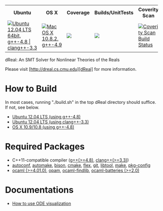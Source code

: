 <table>
  <tr>
    <th>Ubuntu</th>
    <th>OS X</th>
    <th>Coverage</th>
    <th>Builds/UnitTests</th>
    <th>Coverity Scan</th>
  </tr>
  <tr>
    <td><a href="https://travis-ci.org/dreal/dreal"><img src="https://travis-ci.org/dreal/dreal.svg?branch=master" title="Ubuntu 12.04 LTS 64bit, g++-4.8 | clang++-3.3"/></a></td>
    <td><a href="https://travis-ci.org/soonhokong/dReal-osx"><img src="https://travis-ci.org/soonhokong/dReal-osx.svg?branch=master" title="Mac OS X 10.8.2, g++-4.9"/></a></td>
    <td><a href="https://coveralls.io/r/dreal/dreal"><img src="https://coveralls.io/repos/dreal/dreal/badge.png"/></a></td>
    <td><a href="http://borel.modck.cs.cmu.edu/CDash/index.php?project=dReal"><img src="https://dreal.github.io/images/cdash.svg"/></a></td>
    <td><a href="https://scan.coverity.com/projects/2152"><img alt="Coverity Scan Build Status" src="https://scan.coverity.com/projects/2152/badge.svg"/></a></td>
  </tr>
</table>


dReal: An SMT Solver for Nonlinear Theories of the Reals

Please visit [http://dreal.cs.cmu.edu][dReal] for more information.

[dReal]: http://dreal.cs.cmu.edu


How to Build
==================

In most cases, running "./build.sh" in the top dReal directory should suffice. If not, see below. 

 - [Ubuntu 12.04 LTS (using g++-4.8)][ubuntu-gcc]
 - [Ubuntu 12.04 LTS (using clang++-3.3)][ubuntu-clang]
 - [OS X 10.9/10.8 (using g++-4.8)][osx-gcc]

[ubuntu-gcc]: doc/ubuntu-gcc.md
[ubuntu-clang]: doc/ubuntu-clang.md
[osx-gcc]: doc/osx-gcc.md



Required Packages
=================

 - C++11-compatible compiler ([g++(>=4.8)][gcc], [clang++(>=3.3)][clang])
 - [autoconf][autoconf], [automake][automake], [bison][bison],
   [cmake][cmake], [flex][flex], [git][git], [libtool][libtool], [make][make],
   [pkg-config][pkg-config]
 - [ocaml (>=4.01.0)][ocaml], [opam][opam], [ocaml-findlib][ocaml-findlib], [ocaml-batteries (>=2.0)][ocaml-batteries]

[automake]: http://www.gnu.org/software/automake
[autoconf]: http://www.gnu.org/software/autoconf
[make]: http://www.gnu.org/software/make
[libtool]: http://www.gnu.org/software/libtool
[gcc]: http://gcc.gnu.org/projects/cxx0x.html
[git]: http://git-scm.com
[clang]: http://clang.llvm.org/cxx_status.html
[cmake]:http://www.cmake.org/cmake/resources/software.html
[bison]: http://www.gnu.org/software/bison
[flex]: http://flex.sourceforge.net
[ocaml]: http://ocaml.org
[opam]: http://opam.ocamlpro.com
[ocaml-findlib]: http://projects.camlcity.org/projects/findlib.html
[ocaml-batteries]: http://batteries.forge.ocamlcore.org
[pkg-config]: http://www.freedesktop.org/wiki/Software/pkg-config

Documentations
==============

 - [How to use ODE visualization][ode-vis]

[ode-vis]: doc/ode-visualization.md
